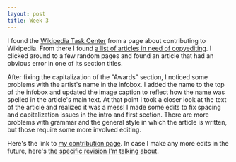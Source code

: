 ```yaml
---
layout: post
title: Week 3
---
```


I found the [Wikipedia Task Center](https://en.wikipedia.org/wiki/Wikipedia:Task_Center) from a page about contributing to Wikipedia. From there I found [a list of articles in need of copyediting](https://en.wikipedia.org/wiki/Category:Wikipedia_articles_needing_copy_edit). I clicked around to a few random pages and found an article that had an obvious error in one of its section titles.

After fixing the capitalization of the "Awards" section, I noticed some problems with the artist's name in the infobox. I added the name to the top of the infobox and updated the image caption to reflect how the name was spelled in the article's main text. At that point I took a closer look at the text of the article and realized it was a mess! I made some edits to fix spacing and capitalization issues in the intro and first section. There are more problems with grammar and the general style in which the article is written, but those require some more involved editing.

Here's the link to [my contribution page](https://en.wikipedia.org/wiki/Special:Contributions/Felixplajer).
In case I make any more edits in the future, here's [the specific revision I'm talking about](https://en.wikipedia.org/w/index.php?title=Keikhosro_Khoroush&oldid=825214340).
